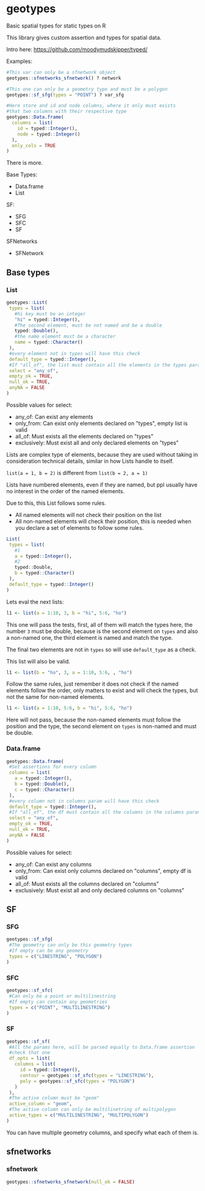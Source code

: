 # geotypes

Basic spatial types for static types on R

This library gives custom assertion and types for spatial data.

Intro here: https://github.com/moodymudskipper/typed/

Examples:

```R
#This var can only be a sfnetwork object
geotypes::sfnetworks_sfnetwork() ? network

#This one can only be a geometry type and must be a polygon
geotypes::sf_sfg(types = "POINT") ? var_sfg

#Here store and id and node columns, where it only must exists
#that two columns with their respective type
geotypes::Data.frame(
  columns = list(
    id = typed::Integer(),
    node = typed::Integer()
  ),
  only_cols = TRUE
)
```

There is more.

Base Types:

- Data.frame
- List

SF:

- SFG
- SFC
- SF

SFNetworks

- SFNetwork

## Base types


### List


```R
geotypes::List(
 types = list(
   #hi key must be an integer
   "hi" = typed::Integer(),
   #The second element, must be not named and be a double
   typed::Double(),
   #the name element must be a character
   name = typed::Character()
 ),
 #every element not in types will have this check
 default_type = typed::Integer(),
 #If "all_of", the list must contain all the elements in the types param
 select = "any_of",
 empty_ok = TRUE,
 null_ok = TRUE,
 anyNA = FALSE
)
```

Possible values for select:
- any_of: Can exist any elements
- only_from: Can exist only elements declared on "types", empty list is valid
- all_of: Must exists all the elements declared on "types"
- exclusively: Must exist all and only declared elements on "types"

Lists are complex type of elements, because they are used without taking in consideration technical details, similar in how Lists handle to itself.


```list(a = 1, b = 2)``` is different from ```list(b = 2, a = 1)```


Lists have numbered elements, even if they are named, but ppl usually have no interest in the order of the named elements.


Due to this, this List follows some rules.


- All named elements will not check their position on the list
- All non-named elements will check their position, this is needed when you declare a set of elements to follow some rules.


```R
List(
 types = list(
   #1
   a = typed::Integer(),
   #2
   typed::Double,
   b = typed::Character()
 ),
 default_type = typed::Integer()
)
```


Lets eval the next lists:


```R
l1 <- list(a = 1:10, 3, b = "hi", 5:6, "ho")
```


This one will pass the tests, first, all of them will match the types here, the number ```3``` must be double, because is the second element on ```types``` and also a non-named one, the third element is named and match the type.


The final two elements are not in ```types``` so will use ```default_type``` as a check.


This list will also be valid.


```R
l1 <- list(b = "ho", 3, a = 1:10, 5:6, , "ho")
```


Follow the same rules, just remember it does not check if the named elements follow the order, only matters to exist and will check the types, but not the same for non-named elements.


```R
l1 <- list(a = 1:10, 5:6, b = "hi", 5:6, "ho")
```

Here will not pass, because the non-named elements must follow the position and the type, the second element on ```types``` is non-named and must be double.


### Data.frame

```R
geotypes::Data.frame(
 #Set assertions for every column
 columns = list(
   a = typed::Integer(),
   b = typed::Double(),
   c = typed::Character()
 ),
 #every column not in columns param will have this check
 default_type = typed::Integer(),
 #If "all_of", the df must contain all the columns in the columns param
 select = "any_of",
 empty_ok = TRUE,
 null_ok = TRUE,
 anyNA = FALSE
)
```

Possible values for select:
- any_of: Can exist any columns
- only_from: Can exist only columns declared on "columns", empty df is valid
- all_of: Must exists all the columns declared on "columns"
- exclusively: Must exist all and only declared columns on "columns"

## SF


### SFG


```R
geotypes::sf_sfg(
 #The geometry can only be this geometry types
 #If empty can be any geometry
 types = c("LINESTRING", "POLYGON")
)
```


### SFC


```R
geotypes::sf_sfc(
 #Can only be a point or multilinestring
 #If empty can contain any geometries
 types = c("POINT", "MULTILINESTRING")
)
```


### SF


```R
geotypes::sf_sf(
 #All the params here, will be parsed equally to Data.frame assertion
 #check that one
 df_opts = list(
   columns = list(
     id = typed::Integer(),
     contour = geotypes::sf_sfc(types = "LINESTRING"),
     poly = geotypes::sf_sfc(types = "POLYGON")
   )
 ),
 #The active column must be "geom"
 active_column = "geom",
 #The active column can only be multilinetring of multipolygon
 active_types = c("MULTILINESTRING", "MULTIPOLYGON")
)
```


You can have multiple geometry columns, and specify what each of them is.


## sfnetworks


### sfnetwork


```R
geotypes::sfnetworks_sfnetwork(null_ok = FALSE)
```

